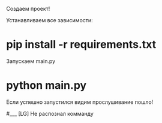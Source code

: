 Создаем проект!

Устанавливаем все зависимости:
#  pip install -r requirements.txt

Запускаем main.py

# python main.py


Если успешно запустился видим прослушивание пошло!

#___ [LG] Не распознал комманду
